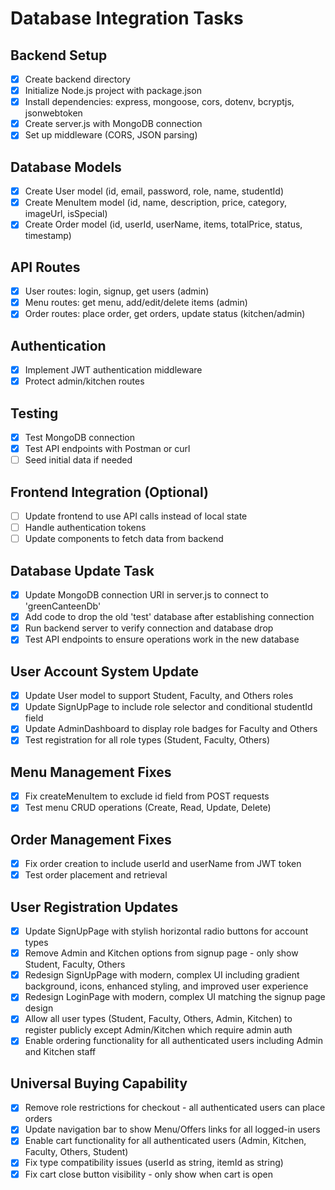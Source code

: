 # Database Integration Tasks

## Backend Setup
- [x] Create backend directory
- [x] Initialize Node.js project with package.json
- [x] Install dependencies: express, mongoose, cors, dotenv, bcryptjs, jsonwebtoken
- [x] Create server.js with MongoDB connection
- [x] Set up middleware (CORS, JSON parsing)

## Database Models
- [x] Create User model (id, email, password, role, name, studentId)
- [x] Create MenuItem model (id, name, description, price, category, imageUrl, isSpecial)
- [x] Create Order model (id, userId, userName, items, totalPrice, status, timestamp)

## API Routes
- [x] User routes: login, signup, get users (admin)
- [x] Menu routes: get menu, add/edit/delete items (admin)
- [x] Order routes: place order, get orders, update status (kitchen/admin)

## Authentication
- [x] Implement JWT authentication middleware
- [x] Protect admin/kitchen routes

## Testing
- [x] Test MongoDB connection
- [x] Test API endpoints with Postman or curl
- [ ] Seed initial data if needed

## Frontend Integration (Optional)
- [ ] Update frontend to use API calls instead of local state
- [ ] Handle authentication tokens
- [ ] Update components to fetch data from backend

## Database Update Task
- [x] Update MongoDB connection URI in server.js to connect to 'greenCanteenDb'
- [x] Add code to drop the old 'test' database after establishing connection
- [x] Run backend server to verify connection and database drop
- [x] Test API endpoints to ensure operations work in the new database

## User Account System Update
- [x] Update User model to support Student, Faculty, and Others roles
- [x] Update SignUpPage to include role selector and conditional studentId field
- [x] Update AdminDashboard to display role badges for Faculty and Others
- [x] Test registration for all role types (Student, Faculty, Others)

## Menu Management Fixes
- [x] Fix createMenuItem to exclude id field from POST requests
- [x] Test menu CRUD operations (Create, Read, Update, Delete)

## Order Management Fixes
- [x] Fix order creation to include userId and userName from JWT token
- [x] Test order placement and retrieval

## User Registration Updates
- [x] Update SignUpPage with stylish horizontal radio buttons for account types
- [x] Remove Admin and Kitchen options from signup page - only show Student, Faculty, Others
- [x] Redesign SignUpPage with modern, complex UI including gradient background, icons, enhanced styling, and improved user experience
- [x] Redesign LoginPage with modern, complex UI matching the signup page design
- [x] Allow all user types (Student, Faculty, Others, Admin, Kitchen) to register publicly except Admin/Kitchen which require admin auth
- [x] Enable ordering functionality for all authenticated users including Admin and Kitchen staff

## Universal Buying Capability
- [x] Remove role restrictions for checkout - all authenticated users can place orders
- [x] Update navigation bar to show Menu/Offers links for all logged-in users
- [x] Enable cart functionality for all authenticated users (Admin, Kitchen, Faculty, Others, Student)
- [x] Fix type compatibility issues (userId as string, itemId as string)
- [x] Fix cart close button visibility - only show when cart is open
